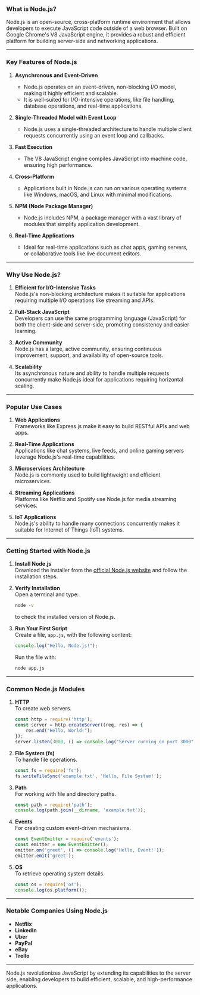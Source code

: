 ### **What is Node.js?**

Node.js is an open-source, cross-platform runtime environment that allows developers to execute JavaScript code outside of a web browser. Built on Google Chrome's V8 JavaScript engine, it provides a robust and efficient platform for building server-side and networking applications.

---

### **Key Features of Node.js**

1. **Asynchronous and Event-Driven**  
   - Node.js operates on an event-driven, non-blocking I/O model, making it highly efficient and scalable.  
   - It is well-suited for I/O-intensive operations, like file handling, database operations, and real-time applications.

2. **Single-Threaded Model with Event Loop**  
   - Node.js uses a single-threaded architecture to handle multiple client requests concurrently using an event loop and callbacks.

3. **Fast Execution**  
   - The V8 JavaScript engine compiles JavaScript into machine code, ensuring high performance.

4. **Cross-Platform**  
   - Applications built in Node.js can run on various operating systems like Windows, macOS, and Linux with minimal modifications.

5. **NPM (Node Package Manager)**  
   - Node.js includes NPM, a package manager with a vast library of modules that simplify application development.

6. **Real-Time Applications**  
   - Ideal for real-time applications such as chat apps, gaming servers, or collaborative tools like live document editors.

---

### **Why Use Node.js?**

1. **Efficient for I/O-Intensive Tasks**  
   Node.js's non-blocking architecture makes it suitable for applications requiring multiple I/O operations like streaming and APIs.

2. **Full-Stack JavaScript**  
   Developers can use the same programming language (JavaScript) for both the client-side and server-side, promoting consistency and easier learning.

3. **Active Community**  
   Node.js has a large, active community, ensuring continuous improvement, support, and availability of open-source tools.

4. **Scalability**  
   Its asynchronous nature and ability to handle multiple requests concurrently make Node.js ideal for applications requiring horizontal scaling.

---

### **Popular Use Cases**

1. **Web Applications**  
   Frameworks like Express.js make it easy to build RESTful APIs and web apps.

2. **Real-Time Applications**  
   Applications like chat systems, live feeds, and online gaming servers leverage Node.js's real-time capabilities.

3. **Microservices Architecture**  
   Node.js is commonly used to build lightweight and efficient microservices.

4. **Streaming Applications**  
   Platforms like Netflix and Spotify use Node.js for media streaming services.

5. **IoT Applications**  
   Node.js's ability to handle many connections concurrently makes it suitable for Internet of Things (IoT) systems.

---

### **Getting Started with Node.js**

1. **Install Node.js**  
   Download the installer from the [official Node.js website](https://nodejs.org) and follow the installation steps.

2. **Verify Installation**  
   Open a terminal and type:
   ```bash
   node -v
   ```
   to check the installed version of Node.js.

3. **Run Your First Script**  
   Create a file, `app.js`, with the following content:
   ```javascript
   console.log("Hello, Node.js!");
   ```
   Run the file with:
   ```bash
   node app.js
   ```

---

### **Common Node.js Modules**

1. **HTTP**  
   To create web servers.
   ```javascript
   const http = require('http');
   const server = http.createServer((req, res) => {
       res.end("Hello, World!");
   });
   server.listen(3000, () => console.log("Server running on port 3000"));
   ```

2. **File System (fs)**  
   To handle file operations.
   ```javascript
   const fs = require('fs');
   fs.writeFileSync('example.txt', 'Hello, File System!');
   ```

3. **Path**  
   For working with file and directory paths.
   ```javascript
   const path = require('path');
   console.log(path.join(__dirname, 'example.txt'));
   ```

4. **Events**  
   For creating custom event-driven mechanisms.
   ```javascript
   const EventEmitter = require('events');
   const emitter = new EventEmitter();
   emitter.on('greet', () => console.log('Hello, Event!'));
   emitter.emit('greet');
   ```

5. **OS**  
   To retrieve operating system details.
   ```javascript
   const os = require('os');
   console.log(os.platform());
   ```

---

### **Notable Companies Using Node.js**

- **Netflix**  
- **LinkedIn**  
- **Uber**  
- **PayPal**  
- **eBay**  
- **Trello**  

---

Node.js revolutionizes JavaScript by extending its capabilities to the server side, enabling developers to build efficient, scalable, and high-performance applications.
